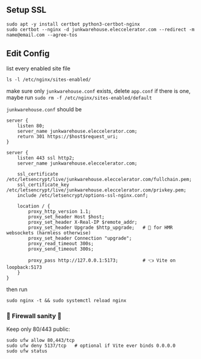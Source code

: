 ## Setup SSL

```
sudo apt -y install certbot python3-certbot-nginx
sudo certbot --nginx -d junkwarehouse.eleccelerator.com --redirect -m name@email.com --agree-tos
```

## Edit Config

list every enabled site file

```
ls -l /etc/nginx/sites-enabled/
```

make sure only `junkwarehouse.conf` exists, delete `app.conf` if there is one, maybe run `sudo rm -f /etc/nginx/sites-enabled/default`

`junkwarehouse.conf` should be

```
server {
    listen 80;
    server_name junkwarehouse.eleccelerator.com;
    return 301 https://$host$request_uri;
}

server {
    listen 443 ssl http2;
    server_name junkwarehouse.eleccelerator.com;

    ssl_certificate     /etc/letsencrypt/live/junkwarehouse.eleccelerator.com/fullchain.pem;
    ssl_certificate_key /etc/letsencrypt/live/junkwarehouse.eleccelerator.com/privkey.pem;
    include /etc/letsencrypt/options-ssl-nginx.conf;

    location / {
        proxy_http_version 1.1;
        proxy_set_header Host $host;
        proxy_set_header X-Real-IP $remote_addr;
        proxy_set_header Upgrade $http_upgrade;   # 🔄 for HMR websockets (harmless otherwise)
        proxy_set_header Connection "upgrade";
        proxy_read_timeout 300s;
        proxy_send_timeout 300s;

        proxy_pass http://127.0.0.1:5173;         # 👈 Vite on loopback:5173
    }
}
```

then run

`sudo nginx -t && sudo systemctl reload nginx`

### 🧱 Firewall sanity 🌵

Keep only 80/443 public:

```
sudo ufw allow 80,443/tcp
sudo ufw deny 5137/tcp   # optional if Vite ever binds 0.0.0.0
sudo ufw status
```
